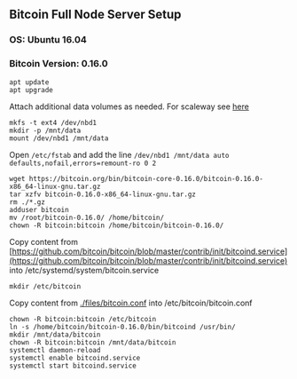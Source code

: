 ## Bitcoin Full Node Server Setup

### OS: Ubuntu 16.04
### Bitcoin Version: 0.16.0

    apt update
    apt upgrade


Attach additional data volumes as needed. For scaleway see [here](https://www.scaleway.com/docs/attach-and-detach-a-volume-to-an-existing-server/#-Step-3--Format-the-additional-volume)

    mkfs -t ext4 /dev/nbd1
    mkdir -p /mnt/data
    mount /dev/nbd1 /mnt/data

Open `/etc/fstab` and add the line `/dev/nbd1 /mnt/data auto  defaults,nofail,errors=remount-ro 0 2`

    wget https://bitcoin.org/bin/bitcoin-core-0.16.0/bitcoin-0.16.0-x86_64-linux-gnu.tar.gz
    tar xzfv bitcoin-0.16.0-x86_64-linux-gnu.tar.gz
    rm ./*.gz
    adduser bitcoin
    mv /root/bitcoin-0.16.0/ /home/bitcoin/
    chown -R bitcoin:bitcoin /home/bitcoin/bitcoin-0.16.0/

Copy content from [https://github.com/bitcoin/bitcoin/blob/master/contrib/init/bitcoind.service](https://github.com/bitcoin/bitcoin/blob/master/contrib/init/bitcoind.service) into /etc/systemd/system/bitcoin.service

    mkdir /etc/bitcoin

Copy content from [./files/bitcoin.conf](./files/bitcoin.conf) into /etc/bitcoin/bitcoin.conf

    chown -R bitcoin:bitcoin /etc/bitcoin
    ln -s /home/bitcoin/bitcoin-0.16.0/bin/bitcoind /usr/bin/
    mkdir /mnt/data/bitcoin
    chown -R bitcoin:bitcoin /mnt/data/bitcoin
    systemctl daemon-reload
    systemctl enable bitcoind.service
    systemctl start bitcoind.service
